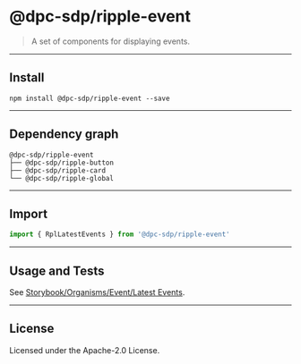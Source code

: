 <!-- GENERATED_DOCS -->
# @dpc-sdp/ripple-event

> A set of components for displaying events.

--------------------------------------------------------------------------------

## Install

```shell
npm install @dpc-sdp/ripple-event --save
```

--------------------------------------------------------------------------------

## Dependency graph

```shell
@dpc-sdp/ripple-event
├── @dpc-sdp/ripple-button
├── @dpc-sdp/ripple-card
└── @dpc-sdp/ripple-global
```

--------------------------------------------------------------------------------

## Import

```js
import { RplLatestEvents } from '@dpc-sdp/ripple-event'
```

--------------------------------------------------------------------------------

## Usage and Tests

See [Storybook/Organisms/Event/Latest Events](https://ripple.sdp.vic.gov.au/?path=/story/organisms-event--latest-events).

--------------------------------------------------------------------------------

## License

Licensed under the Apache-2.0 License.

<!-- /GENERATED_DOCS -->
